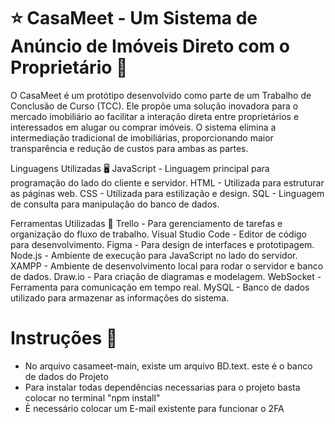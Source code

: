 # ⭐ CasaMeet - Um Sistema de Anúncio de Imóveis Direto com o Proprietário 🏡

O CasaMeet é um protótipo desenvolvido como parte de um Trabalho de Conclusão de Curso (TCC). 
Ele propõe uma solução inovadora para o mercado imobiliário ao facilitar a interação direta entre proprietários e interessados em alugar ou comprar imóveis. 
O sistema elimina a intermediação tradicional de imobiliárias, proporcionando maior transparência e redução de custos para ambas as partes.

Linguagens Utilizadas 🖥️
JavaScript - Linguagem principal para programação do lado do cliente e servidor.
HTML - Utilizada para estruturar as páginas web.
CSS - Utilizada para estilização e design.
SQL - Linguagem de consulta para manipulação do banco de dados.

Ferramentas Utilizadas 🧰
Trello - Para gerenciamento de tarefas e organização do fluxo de trabalho.
Visual Studio Code - Editor de código para desenvolvimento.
Figma - Para design de interfaces e prototipagem.
Node.js - Ambiente de execução para JavaScript no lado do servidor.
XAMPP - Ambiente de desenvolvimento local para rodar o servidor e banco de dados.
Draw.io - Para criação de diagramas e modelagem.
WebSocket - Ferramenta para comunicação em tempo real.
MySQL - Banco de dados utilizado para armazenar as informações do sistema.

# Instruções 📝
- No arquivo casameet-main, existe um arquivo BD.text. este é o banco de dados do Projeto
- Para instalar todas dependências necessarias para o projeto basta colocar no terminal "npm install"
- È necessário colocar um E-mail existente para funcionar o 2FA
